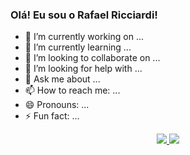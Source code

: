 ### Olá! Eu sou o Rafael Ricciardi!

- 🔭 I’m currently working on ...
- 🌱 I’m currently learning ...
- 👯 I’m looking to collaborate on ...
- 🤔 I’m looking for help with ...
- 💬 Ask me about ...
- 📫 How to reach me: ...
- 😄 Pronouns: ...
- ⚡ Fun fact: ...

<div align="center">
  <a href="https://github.com/ricciardi305"/>
  <img heigth="180em" src="https://github-readme-stats.vercel.app/api?username=ricciardi305&count_private=true&show_icons=true&theme=nord"/>
  <img heigth="180em" src="https://github-readme-stats.vercel.app/api/top-langs?username=ricciardi305&langs_count=8&layout=compact&theme=nord"/>
<div/>
